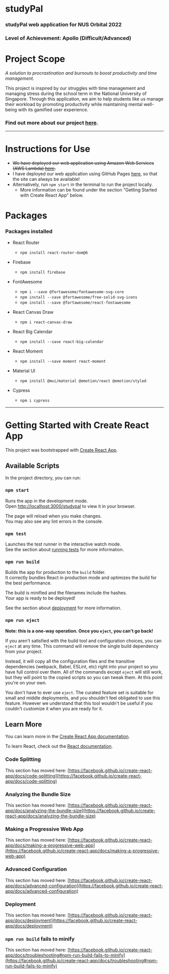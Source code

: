 # studyPal

### studyPal web application for NUS Orbital 2022

### Level of Achievement: Apollo (Difficult/Advanced)

# Project Scope

_A solution to procrastination and burnouts to boost productivity and time management._

This project is inspired by our struggles with time management and managing stress during the school term in the National University of Singapore. Through this application, we aim to help students like us manage their workload by promoting productivity while maintaining mental well-being with its gamified user experience.

### __Find out more about our project [here](https://docs.google.com/document/d/1d8iv5MTCyFPI-LVcQlta5dJ1K1aiUhR04SzlpwpoKj8/edit?usp=sharing).__

<hr>

# Instructions for Use

- ~~We have deployed our web application using Amazon Web Services (AWS Lambda) [here](https://main.d3r58pu37lx7ze.amplifyapp.com).~~
- I have deployed our web application using GitHub Pages [here](https://carriezhengjr.github.io/studypal/), so that the site can always be available!
- Alternatively, run `npm start` in the terminal to run the project locally.
    - More information can be found under the section "Getting Started with Create React App" below.

# Packages

### Packages installed

- React Router
    - `npm install react-router-dom@6`  

- Firebase
    - `npm install firebase`  

- FontAwesome
    - `npm i --save @fortawesome/fontawesome-svg-core`
    - `npm install --save @fortawesome/free-solid-svg-icons`
    - `npm install --save @fortawesome/react-fontawesome`

- React Canvas Draw
    - `npm i react-canvas-draw`  

- React Big Calendar
    - `npm install --save react-big-calendar`  

- React Moment
    - `npm install --save moment react-moment`  

- Material UI
    - `npm install @mui/material @emotion/react @emotion/styled`  

- Cypress
    - `npm i cypress` 

<hr>

# Getting Started with Create React App

This project was bootstrapped with [Create React App](https://github.com/facebook/create-react-app).

## Available Scripts

In the project directory, you can run:

### `npm start`

Runs the app in the development mode.\
Open [http://localhost:3000/studypal](http://localhost:3000/studypal) to view it in your browser.

The page will reload when you make changes.\
You may also see any lint errors in the console.

### `npm test`

Launches the test runner in the interactive watch mode.\
See the section about [running tests](https://facebook.github.io/create-react-app/docs/running-tests) for more information.

### `npm run build`

Builds the app for production to the `build` folder.\
It correctly bundles React in production mode and optimizes the build for the best performance.

The build is minified and the filenames include the hashes.\
Your app is ready to be deployed!

See the section about [deployment](https://facebook.github.io/create-react-app/docs/deployment) for more information.

### `npm run eject`

**Note: this is a one-way operation. Once you `eject`, you can't go back!**

If you aren't satisfied with the build tool and configuration choices, you can `eject` at any time. This command will remove the single build dependency from your project.

Instead, it will copy all the configuration files and the transitive dependencies (webpack, Babel, ESLint, etc) right into your project so you have full control over them. All of the commands except `eject` will still work, but they will point to the copied scripts so you can tweak them. At this point you're on your own.

You don't have to ever use `eject`. The curated feature set is suitable for small and middle deployments, and you shouldn't feel obligated to use this feature. However we understand that this tool wouldn't be useful if you couldn't customize it when you are ready for it.

## Learn More

You can learn more in the [Create React App documentation](https://facebook.github.io/create-react-app/docs/getting-started).

To learn React, check out the [React documentation](https://reactjs.org/).

### Code Splitting

This section has moved here: [https://facebook.github.io/create-react-app/docs/code-splitting](https://facebook.github.io/create-react-app/docs/code-splitting)

### Analyzing the Bundle Size

This section has moved here: [https://facebook.github.io/create-react-app/docs/analyzing-the-bundle-size](https://facebook.github.io/create-react-app/docs/analyzing-the-bundle-size)

### Making a Progressive Web App

This section has moved here: [https://facebook.github.io/create-react-app/docs/making-a-progressive-web-app](https://facebook.github.io/create-react-app/docs/making-a-progressive-web-app)

### Advanced Configuration

This section has moved here: [https://facebook.github.io/create-react-app/docs/advanced-configuration](https://facebook.github.io/create-react-app/docs/advanced-configuration)

### Deployment

This section has moved here: [https://facebook.github.io/create-react-app/docs/deployment](https://facebook.github.io/create-react-app/docs/deployment)

### `npm run build` fails to minify

This section has moved here: [https://facebook.github.io/create-react-app/docs/troubleshooting#npm-run-build-fails-to-minify](https://facebook.github.io/create-react-app/docs/troubleshooting#npm-run-build-fails-to-minify)
